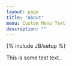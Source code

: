 ```yaml
---
layout: page
title: "About"
menu: Custom Menu Text
description: ""
---
```

{% include JB/setup %}

This is some test text..